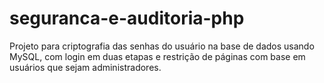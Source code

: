 # seguranca-e-auditoria-php
Projeto para criptografia das senhas do usuário na base de dados usando MySQL, com login em duas etapas e restrição de páginas com base em usuários que sejam administradores.
